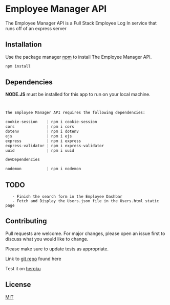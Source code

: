 # Employee Manager API

The Employee Manager API is a Full Stack Employee Log In service that runs off of an express server

## Installation

Use the package manager [npm](https://www.npmjs.com/) to install The Employee Manager API.

```bash
npm install
```

## Dependencies

**NODE.JS** must be installed for this app to run on your local machine.

```python


The Employee Manager API requires the following dependencies:

cookie-session    | npm i cookie-session
cors              | npm i cors
dotenv            | npm i dotenv
ejs               | npm i ejs
express           | npm i express
express-validator | npm i express-validator
uuid              | npm i uuid

devDependencies   

nodemon           | npm i nodemon


```

## TODO
```
   - Finish the search form in the Employee Dashbar
   - Fetch and Display the Users.json file in the Users.html static page
```



## Contributing
Pull requests are welcome. For major changes, please open an issue first to discuss what you would like to change.

Please make sure to update tests as appropriate.

Link to [git repo](https://github.com/JerJohnston/jjohnston40-employee-manager)  found here

Test it on [heroku](https://jjohnston40-employ-manager-api.herokuapp.com/)



## License
[MIT](https://choosealicense.com/licenses/mit/)